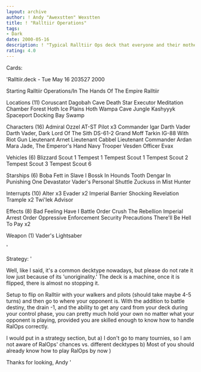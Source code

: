 ```yaml
---
layout: archive
author: ! Andy "Awexstten" Wexstten
title: ! "Ralltiir Operations"
tags:
- Dark
date: 2000-05-16
description: ! "Typical Ralltiir Ops deck that everyone and their mother uses, but for good reasons, namely, it rocks."
rating: 4.0
---
```

Cards: 

'Ralltiir.deck - Tue May 16 203527 2000

Starting
Ralltiir Operations/In The Hands Of The Empire
Ralltiir

Locations (11)
Coruscant
Dagobah Cave
Death Star
Executor Meditation Chamber
Forest
Hoth Ice Plains
Hoth Wampa Cave
Jungle
Kashyyyk
Spaceport Docking Bay
Swamp

Characters (16)
Admiral Ozzel
AT-ST Pilot  x3
Commander Igar
Darth Vader
Darth Vader, Dark Lord Of The Sith
DS-61-2
Grand Moff Tarkin
IG-88 With Riot Gun
Lieutenant Arnet
Lieutenant Cabbel
Lieutenant Commander Ardan
Mara Jade, The Emperor's Hand
Navy Trooper Vesden
Officer Evax

Vehicles (6)
Blizzard Scout 1
Tempest 1
Tempest Scout 1
Tempest Scout 2
Tempest Scout 3
Tempest Scout 6

Starships (6)
Boba Fett in Slave I
Bossk In Hounds Tooth
Dengar In Punishing One
Devastator
Vader's Personal Shuttle
Zuckuss in Mist Hunter

Interrupts (10)
Alter  x3
Evader	x2
Imperial Barrier
Shocking Revelation
Trample  x2
Twi'lek Advisor

Effects (8)
Bad Feeling Have I
Battle Order
Crush The Rebellion
Imperial Arrest Order
Oppressive Enforcement
Security Precautions
There'll Be Hell To Pay  x2

Weapon (1)
Vader's Lightsaber



'

Strategy: '

Well, like I said, it's a common decktype nowadays, but please do not rate it low just because of its 'unoriginality.' The deck is a machine, once it is flipped, there is almost no stopping it.

Setup to flip on Ralltiir with your walkers and pilots (should take maybe 4-5 turns) and then go to where your opponent is. With the addition to battle destiny, the drain -1, and the ability to get any card from your deck during your control phase, you can pretty much hold your own no matter what your opponent is playing, provided you are skilled enough to know how to handle RalOps correctly.

I would put in a strategy section, but
a) I don't go to many tournies, so I am not aware of RalOps' chances vs. different decktypes
b) Most of you should already know how to play RalOps by now )

Thanks for looking,
Andy '